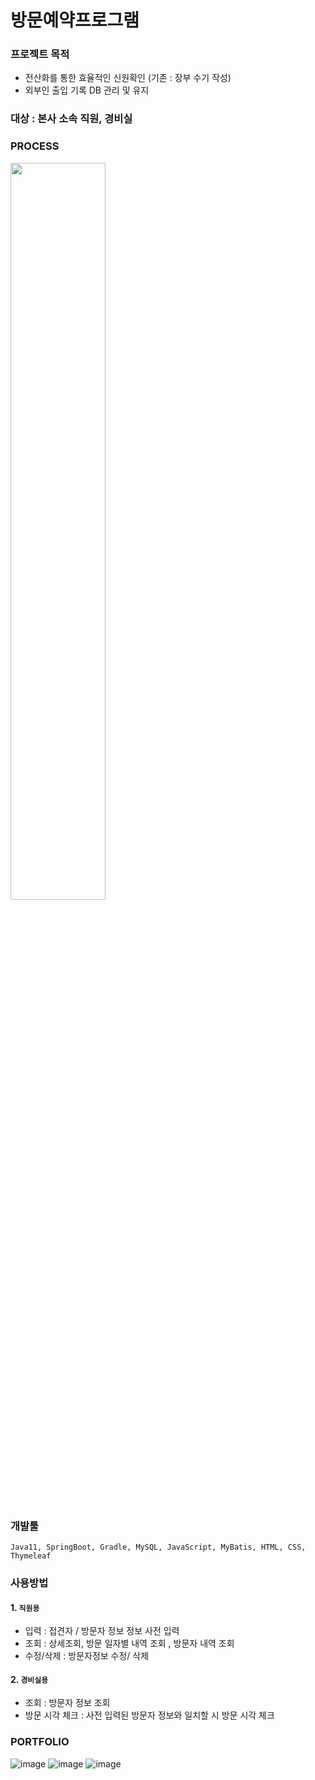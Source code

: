 # 방문예약프로그램

### 프로젝트 목적
- 전산화를 통한 효율적인 신원확인 (기존 : 장부 수기 작성)
- 외부인 출입 기록 DB 관리 및 유지

### 대상 : 본사 소속 직원, 경비실

### PROCESS 

<img src="https://github.com/Kohaneul/ReservationProgram_final/assets/96707563/387731ca-9e3e-45a8-80e9-825a1c6de723.png" width="55%">

### 개발툴 
`Java11, SpringBoot, Gradle, MySQL, JavaScript, MyBatis, HTML, CSS, Thymeleaf`

### 사용방법  
#### 1. `직원용`
- 입력 : 접견자 / 방문자 정보 정보 사전 입력
- 조회 : 상세조회, 방문 일자별 내역 조회 , 방문자 내역 조회
- 수정/삭제 : 방문자정보 수정/ 삭제
#### 2. `경비실용`
- 조회 : 방문자 정보 조회
- 방문 시각 체크 : 사전 입력된 방문자 정보와 일치할 시 방문 시각 체크

### PORTFOLIO
![image](https://github.com/Kohaneul/ReservationProgram_final/assets/96707563/32e5b248-9372-4320-a806-5bfbaf74d895)
![image](https://github.com/Kohaneul/ReservationProgram_final/assets/96707563/4363c039-94e7-4b66-be23-afa72382f0f7)
![image](https://github.com/Kohaneul/ReservationProgram_final/assets/96707563/59bfb6b9-cb9f-4d42-8ed1-83580c1f4d3a)


